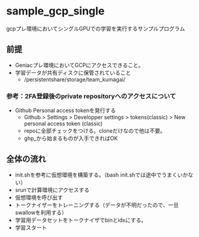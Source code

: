# sample_gcp_single
gcpプレ環境においてシングルGPUでの学習を実行するサンプルプログラム

## 前提
- Geniacプレ環境においてGCPにアクセスできること。
- 学習データが共有ディスクに保管されていること
  - /persistentshare/storage/team_kumagai/

### 参考：2FA登録後のprivate repositoryへのアクセスについて
- Github Personal access tokenを発行する
  - Github > Settings > Developper settings > tokens(classic) > New personal access token (classic)
  - repoに全部チェックをつける。cloneだけなので他は不要。
  - ghp_から始まるものが入手できればOK

## 全体の流れ
- init.shを参考に仮想環境を構築する。（bash init.shでは途中でうまくいかない）
- srunで計算環境にアクセスする
- 仮想環境を呼び出す
- トークナイザーをトレーニングする（データが不明だったので、一旦swallowを利用する）
- 学習用データセットをトークナイザでbinとidxにする。
- 学習スタート
